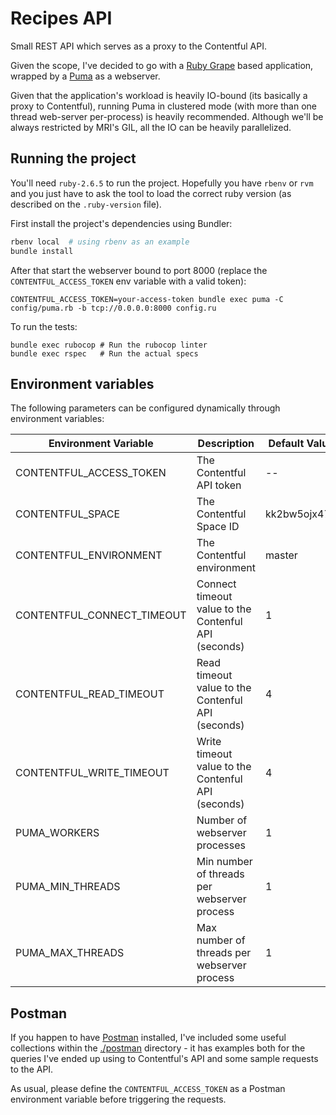 # Recipes API

Small REST API which serves as a proxy to the Contentful API.

Given the scope, I've decided to go with a [Ruby Grape](https://github.com/ruby-grape/grape) based application, wrapped by a [Puma](https://github.com/puma/puma) as a webserver.

Given that the application's workload is heavily IO-bound (its basically a proxy to Contentful), running Puma in clustered mode (with more than one thread web-server per-process) is heavily recommended. Although we'll be always restricted by MRI's GIL, all the IO can be heavily parallelized.


## Running the project

You'll need `ruby-2.6.5` to run the project. Hopefully you have `rbenv` or `rvm` and you just have to ask the tool to load the correct ruby version (as described on the `.ruby-version` file).

First install the project's dependencies using Bundler:

```sh
rbenv local  # using rbenv as an example
bundle install
```

After that start the webserver bound to port 8000 (replace the `CONTENTFUL_ACCESS_TOKEN` env variable with a valid token):

```
CONTENTFUL_ACCESS_TOKEN=your-access-token bundle exec puma -C config/puma.rb -b tcp://0.0.0.0:8000 config.ru
```

To run the tests:

```
bundle exec rubocop # Run the rubocop linter
bundle exec rspec   # Run the actual specs
```


## Environment variables

The following parameters can be configured dynamically through environment variables:

| Environment Variable        | Description                                          | Default Value        |
| --------------------------- | ---------------------------------------------------- | -------------------- |
| CONTENTFUL_ACCESS_TOKEN     | The Contentful API token                             | --                   |
| CONTENTFUL_SPACE            | The Contentful Space ID                              | kk2bw5ojx476         |
| CONTENTFUL_ENVIRONMENT      | The Contentful environment                           | master               |
| CONTENTFUL_CONNECT_TIMEOUT  | Connect timeout value to the Contenful API (seconds) | 1                    |
| CONTENTFUL_READ_TIMEOUT     | Read timeout value to the Contenful API (seconds)    | 4                    |
| CONTENTFUL_WRITE_TIMEOUT    | Write timeout value to the Contenful API (seconds)   | 4                    |
| PUMA_WORKERS                | Number of webserver processes                        | 1                    |
| PUMA_MIN_THREADS            | Min number of threads per webserver process          | 1                    |
| PUMA_MAX_THREADS            | Max number of threads per webserver process          | 1                    |


## Postman

If you happen to have [Postman](https://www.getpostman.com/) installed, I've included some useful collections within the [./postman](./postman) directory - it has examples both for the queries I've ended up using to Contentful's API and some sample requests to the API.

As usual, please define the `CONTENTFUL_ACCESS_TOKEN` as a Postman environment variable before triggering the requests.